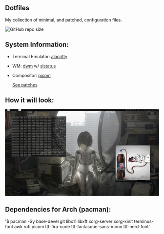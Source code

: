 ## Dotfiles 

My collection of minimal, and patched, configuration files.

![GitHub repo size](https://img.shields.io/github/repo-size/fleshguard/dotfiles?style=for-the-badge&label=Size%3A&labelColor=%23020202&color=%23b2b2b2)
## System Information:
* Terminal Emulator: [alacritty]([https://st.suckless.org/](https://alacritty.org/))
* WM: [dwm](https://dwm.suckless.org/) w/ [slstatus](https://tools.suckless.org/slstatus/)
* Compositor: [picom](https://github.com/yshui/picom)
  
  [See patches](/Github/patches.md)
## How it will look:
![img](/Github/screenshot_1.jpg)
## Dependencies for Arch (pacman):
'$ pacman -Sy base-devel git libx11 libxft xorg-server xorg-xinit terminus-font awk rofi picom ttf-fira-code ttf-fantasque-sans-mono ttf-nerd-font'


